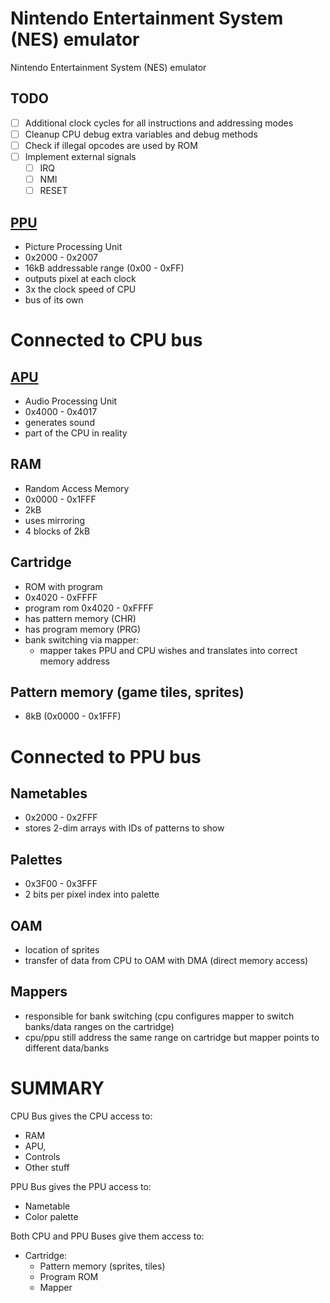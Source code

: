 # Nintendo Entertainment System (NES) emulator

Nintendo Entertainment System (NES) emulator

## TODO

- [ ] Additional clock cycles for all instructions and addressing modes
- [ ] Cleanup CPU debug extra variables and debug methods
- [ ] Check if illegal opcodes are used by ROM
- [ ] Implement external signals
  - [ ] IRQ
  - [ ] NMI
  - [ ] RESET

## [PPU](http://wiki.nesdev.com/w/index.php/PPU)

- Picture Processing Unit
- 0x2000 - 0x2007
- 16kB addressable range (0x00 - 0xFF)
- outputs pixel at each clock
- 3x the clock speed of CPU
- bus of its own
 
# Connected to CPU bus

## [APU](http://wiki.nesdev.com/w/index.php/APU)

- Audio Processing Unit
- 0x4000 - 0x4017
- generates sound
- part of the CPU in reality

## RAM

- Random Access Memory
- 0x0000 - 0x1FFF
- 2kB
- uses mirroring
- 4 blocks of 2kB

## Cartridge

- ROM with program
- 0x4020 - 0xFFFF
- program rom 0x4020 - 0xFFFF
- has pattern memory (CHR)
- has program memory (PRG)
- bank switching via mapper:
  - mapper takes PPU and CPU wishes and translates into correct memory address

## Pattern memory (game tiles, sprites)

- 8kB (0x0000 - 0x1FFF)

# Connected to PPU bus

## Nametables

- 0x2000 - 0x2FFF
- stores 2-dim arrays with IDs of patterns to show

## Palettes

- 0x3F00 - 0x3FFF
- 2 bits per pixel index into palette

## OAM

- location of sprites
- transfer of data from CPU to OAM with DMA (direct memory access)

## Mappers

- responsible for bank switching (cpu configures mapper to switch banks/data ranges on the cartridge)
- cpu/ppu still address the same range on cartridge but mapper points to different data/banks

# SUMMARY

CPU Bus gives the CPU access to:
- RAM
- APU,
- Controls
- Other stuff

PPU Bus gives the PPU access to:
- Nametable
- Color palette

Both CPU and PPU Buses give them access to:
- Cartridge:
  - Pattern memory (sprites, tiles)
  - Program ROM 
  - Mapper
